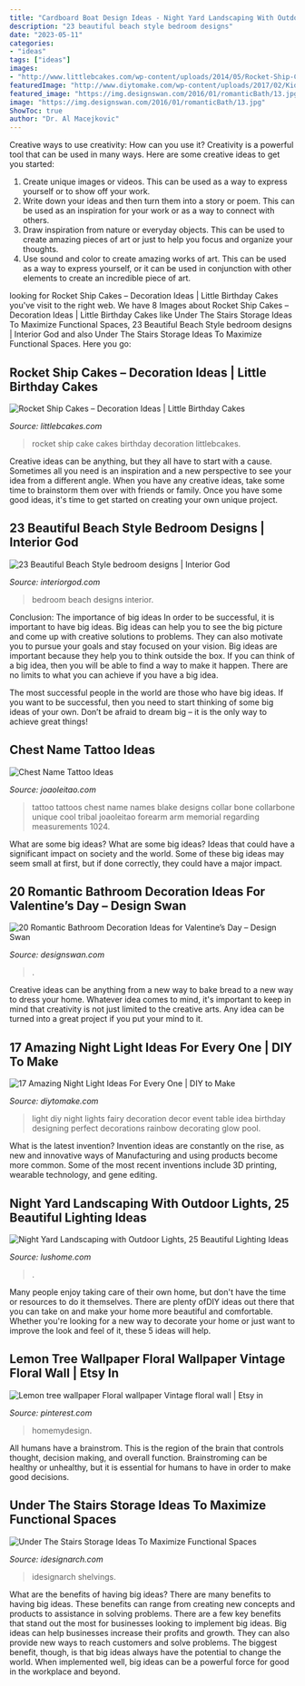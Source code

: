 ```yaml
---
title: "Cardboard Boat Design Ideas - Night Yard Landscaping With Outdoor Lights, 25 Beautiful Lighting Ideas"
description: "23 beautiful beach style bedroom designs"
date: "2023-05-11"
categories:
- "ideas"
tags: ["ideas"]
images:
- "http://www.littlebcakes.com/wp-content/uploads/2014/05/Rocket-Ship-Cake.jpg"
featuredImage: "http://www.diytomake.com/wp-content/uploads/2017/02/Kids-Party-Night-Light-Idea.jpg"
featured_image: "https://img.designswan.com/2016/01/romanticBath/13.jpg"
image: "https://img.designswan.com/2016/01/romanticBath/13.jpg"
ShowToc: true
author: "Dr. Al Macejkovic"
---
```



Creative ways to use creativity: How can you use it?
Creativity is a powerful tool that can be used in many ways. Here are some creative ideas to get you started: 
1. Create unique images or videos. This can be used as a way to express yourself or to show off your work.
2. Write down your ideas and then turn them into a story or poem. This can be used as an inspiration for your work or as a way to connect with others.
3. Draw inspiration from nature or everyday objects. This can be used to create amazing pieces of art or just to help you focus and organize your thoughts.
4. Use sound and color to create amazing works of art. This can be used as a way to express yourself, or it can be used in conjunction with other elements to create an incredible piece of art.

	

		
looking for Rocket Ship Cakes – Decoration Ideas | Little Birthday Cakes you've visit to the right web. We have 8 Images about Rocket Ship Cakes – Decoration Ideas | Little Birthday Cakes like Under The Stairs Storage Ideas To Maximize Functional Spaces, 23 Beautiful Beach Style bedroom designs | Interior God and also Under The Stairs Storage Ideas To Maximize Functional Spaces. Here you go:
		
    
## Rocket Ship Cakes – Decoration Ideas | Little Birthday Cakes

<img loading=lazy src="http://www.littlebcakes.com/wp-content/uploads/2014/05/Rocket-Ship-Cake.jpg" onerror="this.onerror=null;this.src='https://tse4.mm.bing.net/th?id=OIP.5DeKkayLhvivc5aiSxq68AHaLG&amp;pid=15.1';" alt="Rocket Ship Cakes – Decoration Ideas | Little Birthday Cakes">

_Source: littlebcakes.com_

>rocket ship cake cakes birthday decoration littlebcakes. 

	

Creative ideas can be anything, but they all have to start with a cause. Sometimes all you need is an inspiration and a new perspective to see your idea from a different angle. When you have any creative ideas, take some time to brainstorm them over with friends or family. Once you have some good ideas, it's time to get started on creating your own unique project.

    
## 23 Beautiful Beach Style Bedroom Designs | Interior God

<img loading=lazy src="http://interiorgod.com/wp-content/uploads/2016/03/Beach-Style-bedroom-designs-7.jpg" onerror="this.onerror=null;this.src='https://tse4.mm.bing.net/th?id=OIP.1GH_CETMLe8kflv2xZPC0gHaJ3&amp;pid=15.1';" alt="23 Beautiful Beach Style bedroom designs | Interior God">

_Source: interiorgod.com_

>bedroom beach designs interior. 

	

Conclusion: The importance of big ideas
In order to be successful, it is important to have big ideas. Big ideas can help you to see the big picture and come up with creative solutions to problems. They can also motivate you to pursue your goals and stay focused on your vision.
Big ideas are important because they help you to think outside the box. If you can think of a big idea, then you will be able to find a way to make it happen. There are no limits to what you can achieve if you have a big idea.

The most successful people in the world are those who have big ideas. If you want to be successful, then you need to start thinking of some big ideas of your own. Don’t be afraid to dream big – it is the only way to achieve great things!

    
## Chest Name Tattoo Ideas

<img loading=lazy src="https://www.joaoleitao.com/tattoo-name/wp-content/uploads/chest-tattoo-kids-names-ideas.jpg" onerror="this.onerror=null;this.src='https://tse3.mm.bing.net/th?id=OIP.QHF_dlafcYuG_UiZSZzuzwHaJ4&amp;pid=15.1';" alt="Chest Name Tattoo Ideas">

_Source: joaoleitao.com_

>tattoo tattoos chest name names blake designs collar bone collarbone unique cool tribal joaoleitao forearm arm memorial regarding measurements 1024. 

	

What are some big ideas?
What are some big ideas? Ideas that could have a significant impact on society and the world. Some of these big ideas may seem small at first, but if done correctly, they could have a major impact.

    
## 20 Romantic Bathroom Decoration Ideas For Valentine’s Day – Design Swan

<img loading=lazy src="https://img.designswan.com/2016/01/romanticBath/13.jpg" onerror="this.onerror=null;this.src='https://tse4.mm.bing.net/th?id=OIP.896MUmaWmCpt8KMaSftbzAHaME&amp;pid=15.1';" alt="20 Romantic Bathroom Decoration Ideas for Valentine’s Day – Design Swan">

_Source: designswan.com_

>. 

	

Creative ideas can be anything from a new way to bake bread to a new way to dress your home. Whatever idea comes to mind, it's important to keep in mind that creativity is not just limited to the creative arts. Any idea can be turned into a great project if you put your mind to it.

    
## 17 Amazing Night Light Ideas For Every One | DIY To Make

<img loading=lazy src="http://www.diytomake.com/wp-content/uploads/2017/02/Kids-Party-Night-Light-Idea.jpg" onerror="this.onerror=null;this.src='https://tse3.mm.bing.net/th?id=OIP.S6aV2hxMmoMU24GB_BC98wHaLL&amp;pid=15.1';" alt="17 Amazing Night Light Ideas For Every One | DIY to Make">

_Source: diytomake.com_

>light diy night lights fairy decoration decor event table idea birthday designing perfect decorations rainbow decorating glow pool. 

	

What is the latest invention?
Invention ideas are constantly on the rise, as new and innovative ways of Manufacturing and using products become more common. Some of the most recent inventions include 3D printing, wearable technology, and gene editing.

    
## Night Yard Landscaping With Outdoor Lights, 25 Beautiful Lighting Ideas

<img loading=lazy src="https://www.lushome.com/wp-content/uploads/2015/06/modern-outdoor-lights-lighting-ideas-10.jpg" onerror="this.onerror=null;this.src='https://tse1.mm.bing.net/th?id=OIP.NaXzhcbZ4BXbgRubNrnAggHaEt&amp;pid=15.1';" alt="Night Yard Landscaping with Outdoor Lights, 25 Beautiful Lighting Ideas">

_Source: lushome.com_

>. 

	

Many people enjoy taking care of their own home, but don't have the time or resources to do it themselves. There are plenty ofDIY ideas out there that you can take on and make your home more beautiful and comfortable. Whether you're looking for a new way to decorate your home or just want to improve the look and feel of it, these 5 ideas will help.

    
## Lemon Tree Wallpaper Floral Wallpaper Vintage Floral Wall | Etsy In

<img loading=lazy src="https://i.pinimg.com/736x/97/0a/2d/970a2d6c295aa01cafa7baba0bdfc597.jpg" onerror="this.onerror=null;this.src='https://tse1.mm.bing.net/th?id=OIP.rJPAxYZa_iKSTYB4lj0k9gHaLH&amp;pid=15.1';" alt="Lemon tree wallpaper Floral wallpaper Vintage floral wall | Etsy in">

_Source: pinterest.com_

>homemydesign. 

	

All humans have a brainstrom. This is the region of the brain that controls thought, decision making, and overall function. Brainstroming can be healthy or unhealthy, but it is essential for humans to have in order to make good decisions.

    
## Under The Stairs Storage Ideas To Maximize Functional Spaces

<img loading=lazy src="https://www.idesignarch.com/wp-content/uploads/Under-The-Stairs-Storage-Ideas_3.jpg" onerror="this.onerror=null;this.src='https://tse4.mm.bing.net/th?id=OIP._XLDPWCweZleYS_PGoAv-AHaLH&amp;pid=15.1';" alt="Under The Stairs Storage Ideas To Maximize Functional Spaces">

_Source: idesignarch.com_

>idesignarch shelvings. 

	

What are the benefits of having big ideas?
There are many benefits to having big ideas. These benefits can range from creating new concepts and products to assistance in solving problems. There are a few key benefits that stand out the most for businesses looking to implement big ideas. 
Big ideas can help businesses increase their profits and growth. They can also provide new ways to reach customers and solve problems. The biggest benefit, though, is that big ideas always have the potential to change the world. When implemented well, big ideas can be a powerful force for good in the workplace and beyond.

